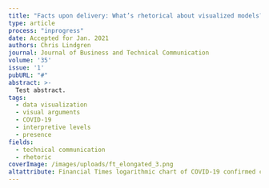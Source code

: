 ```yaml
---
title: "Facts upon delivery: What’s rhetorical about visualized models?"
type: article
process: "inprogress"
date: Accepted for Jan. 2021
authors: Chris Lindgren
journal: Journal of Business and Technical Communication
volume: '35'
issue: '1'
pubURL: "#"
abstract: >-
  Test abstract.
tags:
  - data visualization
  - visual arguments
  - COVID-19
  - interpretive levels
  - presence
fields:
  - technical communication
  - rhetoric
coverImage: /images/uploads/ft_elongated_3.png
altattribute: Financial Times logarithmic chart of COVID-19 confirmed cases per country.
---
```


